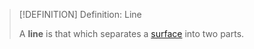 >[!DEFINITION] Definition: Line
>
>A **line** is that which separates a [surface](Surface.md) into two parts.
>
